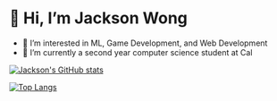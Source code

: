 # 👋 Hi, I’m Jackson Wong
- 👀 I’m interested in ML, Game Development, and Web Development
- 🌱 I’m currently a second year computer science student at Cal

<!---
wongjt22/wongjt22 is a ✨ special ✨ repository because its `README.md` (this file) appears on your GitHub profile.
You can click the Preview link to take a look at your changes.
--->
[![Jackson's GitHub stats](https://github-readme-stats.vercel.app/api?username=wongjt22)](https://github.com/wongjt22/github-readme-stats)

[![Top Langs](https://github-readme-stats.vercel.app/api/top-langs/?username=wongjt22&layout=compact)](https://github.com/wongjt22/github-readme-stats)


